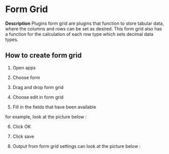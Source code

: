# Form Grid

**Description**
Plugins form grid are plugins that function to store tabular data, where the columns and rows can be set as desired.
This form grid also has a function for the calculation of each row type which sets decimal data types.

## How to create form grid

1. Open apps

2. Choose form 

3. Drag and drop form grid

4. Choose edit in form grid

5. Fill in the fields that have been available

for example, look at the picture below :


6. Click OK

7. Click save

8. Output from form grid settings can look at the picture below :
